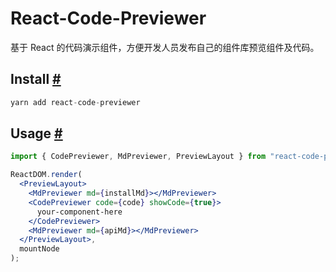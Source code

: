 # React-Code-Previewer

基于 React 的代码演示组件，方便开发人员发布自己的组件库预览组件及代码。

<h2 id="Install"><span>Install</span> <a href="#Install">#</a></h2>

```javascript
yarn add react-code-previewer
```

<h2 id="Usage"><span>Usage</span> <a href="#Usage">#</a></h2>

```jsx
import { CodePreviewer, MdPreviewer, PreviewLayout } from "react-code-previewer";

ReactDOM.render(
  <PreviewLayout>
    <MdPreviewer md={installMd}></MdPreviewer>
    <CodePreviewer code={code} showCode={true}>
      your-component-here
    </CodePreviewer>
    <MdPreviewer md={apiMd}></MdPreviewer>
  </PreviewLayout>,
  mountNode
);
```
